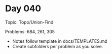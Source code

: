 # Day 040

Topic: Topo/Union-Find

Problems: 684, 261, 305

- Notes follow template in docs/TEMPLATES.md
- Create subfolders per problem as you solve.